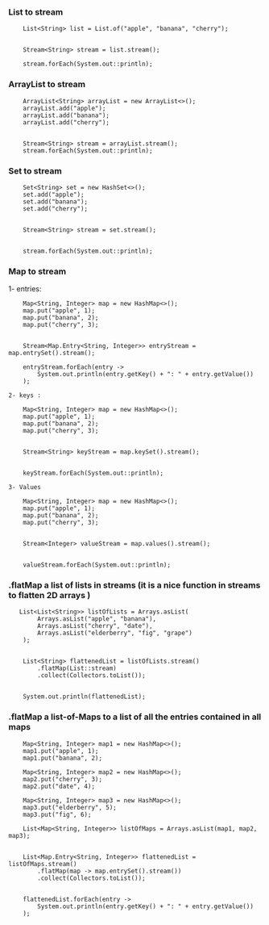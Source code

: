 ### List to stream 

        List<String> list = List.of("apple", "banana", "cherry");

        
        Stream<String> stream = list.stream();

        stream.forEach(System.out::println);

### ArrayList to stream 

        ArrayList<String> arrayList = new ArrayList<>();
        arrayList.add("apple");
        arrayList.add("banana");
        arrayList.add("cherry");

    
        Stream<String> stream = arrayList.stream();
        stream.forEach(System.out::println);

### Set to stream 

        Set<String> set = new HashSet<>();
        set.add("apple");
        set.add("banana");
        set.add("cherry");

       
        Stream<String> stream = set.stream();

       
        stream.forEach(System.out::println);


### Map to stream 

   1- entries: 

        Map<String, Integer> map = new HashMap<>();
        map.put("apple", 1);
        map.put("banana", 2);
        map.put("cherry", 3);

       
        Stream<Map.Entry<String, Integer>> entryStream = map.entrySet().stream();

        entryStream.forEach(entry -> 
            System.out.println(entry.getKey() + ": " + entry.getValue())
        );

    2- keys :

        Map<String, Integer> map = new HashMap<>();
        map.put("apple", 1);
        map.put("banana", 2);
        map.put("cherry", 3);

      
        Stream<String> keyStream = map.keySet().stream();

        
        keyStream.forEach(System.out::println);

    3- Values
    
        Map<String, Integer> map = new HashMap<>();
        map.put("apple", 1);
        map.put("banana", 2);
        map.put("cherry", 3);


        Stream<Integer> valueStream = map.values().stream();

      
        valueStream.forEach(System.out::println);


###  .flatMap a list of lists  in streams (it is a nice function in streams to flatten 2D arrays )


       List<List<String>> listOfLists = Arrays.asList(
            Arrays.asList("apple", "banana"),
            Arrays.asList("cherry", "date"),
            Arrays.asList("elderberry", "fig", "grape")
        );

      
        List<String> flattenedList = listOfLists.stream()
            .flatMap(List::stream)
            .collect(Collectors.toList());

     
        System.out.println(flattenedList);

 

 ###  .flatMap a list-of-Maps to a list of all the entries contained in all maps

        Map<String, Integer> map1 = new HashMap<>();
        map1.put("apple", 1);
        map1.put("banana", 2);

        Map<String, Integer> map2 = new HashMap<>();
        map2.put("cherry", 3);
        map2.put("date", 4);

        Map<String, Integer> map3 = new HashMap<>();
        map3.put("elderberry", 5);
        map3.put("fig", 6);

        List<Map<String, Integer>> listOfMaps = Arrays.asList(map1, map2, map3);

       
        List<Map.Entry<String, Integer>> flattenedList = listOfMaps.stream()
            .flatMap(map -> map.entrySet().stream())
            .collect(Collectors.toList());

      
        flattenedList.forEach(entry -> 
            System.out.println(entry.getKey() + ": " + entry.getValue())
        );